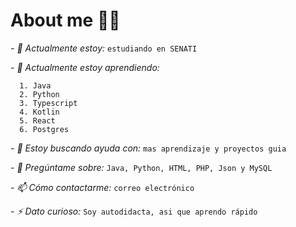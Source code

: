 # About me 🤙🏼


*- 🔭 Actualmente estoy:* `estudiando en SENATI`

*- 🌱 Actualmente estoy aprendiendo:* 

      1. Java 
      2. Python 
      3. Typescript
      4. Kotlin 
      5. React 
      6. Postgres
  
*- 🤔 Estoy buscando ayuda con:* `mas aprendizaje y proyectos guia`

*- 💬 Pregúntame sobre:* `Java, Python, HTML, PHP, Json y MySQL`

*- 📫 Cómo contactarme:* `correo electrónico`

*- ⚡ Dato curioso:* `Soy autodidacta, asi que aprendo rápido`

